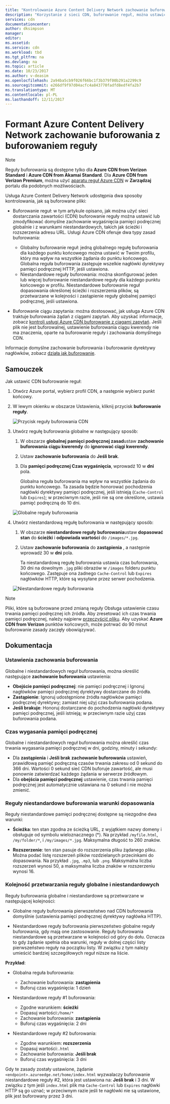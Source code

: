 ```yaml
---
title: "Kontrolowanie Azure Content Delivery Network zachowanie buforowania z buforowaniem reguły | Dokumentacja firmy Microsoft"
description: "Korzystanie z sieci CDN, buforowanie reguł, można ustawić lub zmodyfikować domyślne zachowanie wygaśnięcia pamięci podręcznej globalnie i warunków, takich jak rozszerzeń adresów URL i ścieżka pliku."
services: cdn
documentationcenter: 
author: dksimpson
manager: 
editor: 
ms.assetid: 
ms.service: cdn
ms.workload: tbd
ms.tgt_pltfrm: na
ms.devlang: na
ms.topic: article
ms.date: 10/23/2017
ms.author: v-deasim
ms.openlocfilehash: 2a94ba5cb9f026f66bc1f3b379f00b291a2299c9
ms.sourcegitcommit: e266df9f97d04acfc4a843770fadfd8edf4fa2b7
ms.translationtype: MT
ms.contentlocale: pl-PL
ms.lasthandoff: 12/11/2017
---
```

# <a name="control-azure-content-delivery-network-caching-behavior-with-caching-rules"></a>Formant Azure Content Delivery Network zachowanie buforowania z buforowaniem reguły

> [!NOTE] 
> Reguły buforowania są dostępne tylko dla **Azure CDN from Verizon Standard** i **Azure CDN from Akamai Standard**. Dla **Azure CDN from Verizon Premium**, można użyć [aparatu reguł Azure CDN](cdn-rules-engine.md) w **Zarządzaj** portalu dla podobnych możliwościach.
 
Usługa Azure Content Delivery Network udostępnia dwa sposoby kontrolowania, jak są buforowane pliki: 

- Buforowanie reguł: w tym artykule opisano, jak można użyć sieci dostarczania zawartości (CDN) buforowanie reguły można ustawić lub zmodyfikować domyślne zachowanie wygaśnięcia pamięci podręcznej globalnie i z warunkami niestandardowych, takich jak ścieżki i rozszerzenia adresu URL. Usługi Azure CDN oferuje dwa typy zasad buforowania:
   - Globalny buforowanie reguł: jedną globalnego regułę buforowania dla każdego punktu końcowego można ustawić w Twoim profilu, który ma wpływ na wszystkie żądania do punktu końcowego. Globalna reguła buforowania zastępuje wszelkie nagłówki dyrektywy pamięci podręcznej HTTP, jeśli ustawiona.
   - Niestandardowe reguły buforowania: można skonfigurować jeden lub więcej buforowanie niestandardowe reguły dla każdego punktu końcowego w profilu. Niestandardowe buforowanie reguł dopasowania określonej ścieżki i rozszerzenia plików, są przetwarzane w kolejności i zastąpienie reguły globalnej pamięci podręcznej, jeśli ustawiona. 

- Buforowanie ciągu zapytania: można dostosować, jak usługa Azure CDN traktuje buforowania żądań z ciągami zapytań. Aby uzyskać informacje, zobacz [kontroli usługi Azure CDN buforowanie z ciągami zapytań](cdn-query-string.md). Jeśli plik nie jest buforowalnej, ustawienie buforowania ciągu kwerendy nie ma znaczenia, oparte na buforowanie reguły i zachowania domyślnego CDN.

Informacje domyślne zachowanie buforowania i buforowanie dyrektywy nagłówków, zobacz [działa jak buforowanie](cdn-how-caching-works.md).

## <a name="tutorial"></a>Samouczek

Jak ustawić CDN buforowanie reguł:

1. Otwórz Azure portal, wybierz profil CDN, a następnie wybierz punkt końcowy.
2. W lewym okienku w obszarze Ustawienia, kliknij przycisk **buforowanie reguły**.

   ![Przycisk reguły buforowania CDN](./media/cdn-caching-rules/cdn-caching-rules-btn.png)

1. Utwórz regułę buforowania globalne w następujący sposób:
   1. W obszarze **globalnej pamięci podręcznej zasad**ustaw **zachowanie buforowania ciągu kwerendy** do **ignorować ciągi kwerendy**.
   2. Ustaw **zachowanie buforowania** do **Jeśli brak**.
       
   3. Dla **pamięci podręcznej Czas wygaśnięcia**, wprowadź 10 w **dni** pola.

       Globalna reguła buforowania ma wpływ na wszystkie żądania do punktu końcowego. Ta zasada będzie honorować pochodzenia nagłówki dyrektywy pamięci podręcznej, jeśli istnieją (`Cache-Control` lub `Expires`); w przeciwnym razie, jeśli nie są one określone, ustawia pamięć podręczną do 10 dni. 

     ![Globalne reguły buforowania](./media/cdn-caching-rules/cdn-global-caching-rules.png)

4. Utwórz niestandardową regułę buforowania w następujący sposób:
    1. W obszarze **niestandardowe reguły buforowania**ustaw **dopasować stan** do **ścieżki** i **odpowiada wartości** do `/images/*.jpg`.
    2. Ustaw **zachowanie buforowania** do **zastąpienia** , a następnie wprowadź 30 w **dni** pola.
       
       Ta niestandardową regułę buforowania ustawia czas buforowania, 30 dni na dowolnym `.jpg` pliki obrazów w `/images` folderu punktu końcowego. Zastępuje ona żadnego `Cache-Control` lub `Expires` nagłówków HTTP, które są wysyłane przez serwer pochodzenia.

    ![Niestandardowe reguły buforowania](./media/cdn-caching-rules/cdn-custom-caching-rules.png)

> [!NOTE] 
> Pliki, które są buforowane przed zmianą reguły Obsługa ustawienie czasu trwania pamięci podręcznej ich źródła. Aby zresetować ich czas trwania pamięci podręcznej, należy najpierw [przeczyścić pliku](cdn-purge-endpoint.md). Aby uzyskać **Azure CDN from Verizon** punktów końcowych, może potrwać do 90 minut buforowanie zasady zaczęły obowiązywać.

## <a name="reference"></a>Dokumentacja

### <a name="caching-behavior-settings"></a>Ustawienia zachowania buforowania
Globalne i niestandardowych reguł buforowania, można określić następujące **zachowanie buforowania** ustawienia:

- **Obejście pamięci podręcznej**: nie pamięci podręcznej i Ignoruj nagłówków pamięci podręcznej dyrektywy dostarczane do źródła.
- **Zastąpienie**: Ignoruj udostępnione źródła nagłówków pamięci podręcznej dyrektywy; zamiast niej użyj czas buforowania podana.
- **Jeśli brakuje**: Honoruj dostarczane do pochodzenia nagłówki dyrektywy pamięci podręcznej, jeśli istnieją; w przeciwnym razie użyj czas buforowania podana.

### <a name="cache-expiration-duration"></a>Czas wygasania pamięci podręcznej
Globalne i niestandardowych reguł buforowania można określić czas trwania wygasania pamięci podręcznej w dni, godziny, minuty i sekundy:

- Dla **zastąpienia** i **Jeśli brak** **zachowanie buforowania** ustawień, prawidłową pamięć podręczną czasów trwania zakresu od 0 sekund do 366 dni. Wartości 0 sekund sieć CDN buforuje zawartość, ale musi ponownie zatwierdzać każdego żądania w serwerze źródłowym.
- Dla **obejścia pamięci podręcznej** ustawienie, czas trwania pamięci podręcznej jest automatycznie ustawiana na 0 sekund i nie można zmienić.

### <a name="custom-caching-rules-match-conditions"></a>Reguły niestandardowe buforowania warunki dopasowania

Reguły niestandardowe pamięci podręcznej dostępne są niezgodne dwa warunki:
 
- **Ścieżka**: ten stan zgodna ze ścieżką URL, z wyjątkiem nazwy domeny i obsługuje od symbolu wieloznacznego (\*). Na przykład `/myfile.html`, `/my/folder/*`, i `/my/images/*.jpg`. Maksymalna długość to 260 znaków.

- **Rozszerzenie**: ten stan pasuje do rozszerzenia pliku żądanego pliku. Można podać listę rozszerzeń plików rozdzielanych przecinkami do dopasowania. Na przykład `.jpg`, `.mp3`, lub `.png`. Maksymalna liczba rozszerzeń wynosi 50, a maksymalna liczba znaków w rozszerzeniu wynosi 16. 

### <a name="global-and-custom-rule-processing-order"></a>Kolejność przetwarzania reguły globalne i niestandardowych
Reguły buforowania globalne i niestandardowe są przetwarzane w następującej kolejności:

- Globalne reguły buforowania pierwszeństwo nad CDN buforowania domyślnie (ustawienia pamięci podręcznej dyrektywy nagłówka HTTP). 

- Niestandardowe reguły buforowania pierwszeństwo globalne reguły buforowania, gdy mają one zastosowanie. Reguły buforowania niestandardowe są przetwarzane w kolejności od góry do dołu. Oznacza to gdy żądanie spełnia oba warunki, reguły w dolnej części listy pierwszeństwo reguły na początku listy. W związku z tym należy umieścić bardziej szczegółowych reguł niższe na liście.

**Przykład**:
- Globalna reguła buforowania: 
   - Zachowanie buforowania: **zastąpienia**
   - Buforuj czas wygaśnięcia: 1 dzień

- Niestandardowe reguły #1 buforowania:
   - Zgodne warunkiem: **ścieżki**
   - Dopasuj wartości:`/home/*`
   - Zachowanie buforowania: **zastąpienia**
   - Buforuj czas wygaśnięcia: 2 dni

- Niestandardowe reguły #2 buforowania:
   - Zgodne warunkiem: **rozszerzenia**
   - Dopasuj wartości:`.html`
   - Zachowanie buforowania: **Jeśli brak**
   - Buforuj czas wygaśnięcia: 3 dni

Gdy te zasady zostały ustawione, żądanie `<endpoint>.azureedge.net/home/index.html` wyzwalaczy buforowanie niestandardowe reguły #2, która jest ustawiona na: **Jeśli brak** i 3 dni. W związku z tym jeśli `index.html` plik ma `Cache-Control` lub `Expires` nagłówki HTTP są go uznać; w przeciwnym razie jeśli te nagłówki nie są ustawione, plik jest buforowany przez 3 dni.

